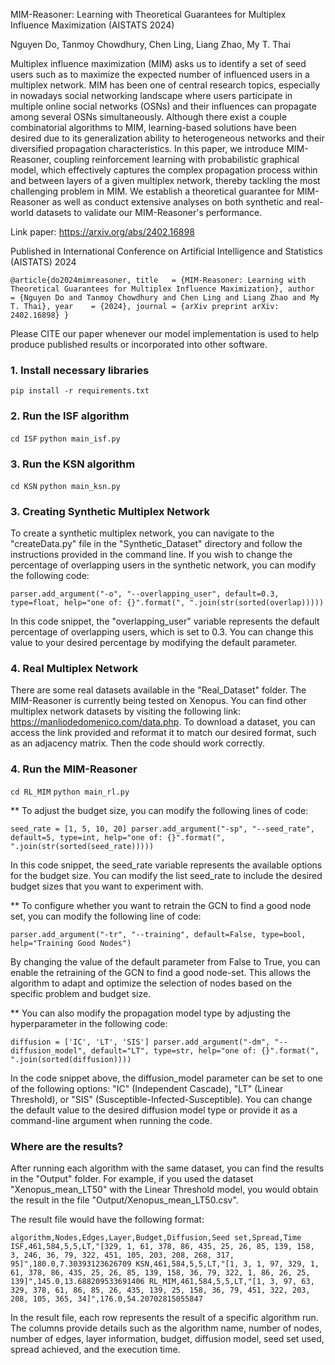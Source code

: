 MIM-Reasoner: Learning with Theoretical Guarantees for Multiplex Influence Maximization (AISTATS 2024)

Nguyen Do, Tanmoy Chowdhury, Chen Ling, Liang Zhao, My T. Thai

Multiplex influence maximization (MIM) asks us to identify a set of seed users such as to maximize the expected number of influenced users in a multiplex network. MIM has been one of central research topics, especially in nowadays social networking landscape where users participate in multiple online social networks (OSNs) and their influences can propagate among several OSNs simultaneously. Although there exist a couple combinatorial algorithms to MIM, learning-based solutions have been desired due to its generalization ability to heterogeneous networks and their diversified propagation characteristics. In this paper, we introduce MIM-Reasoner, coupling reinforcement learning with probabilistic graphical model, which effectively captures the complex propagation process within and between layers of a given multiplex network, thereby tackling the most challenging problem in MIM. We establish a theoretical guarantee for MIM-Reasoner as well as conduct extensive analyses on both synthetic and real-world datasets to validate our MIM-Reasoner's performance.

Link paper: https://arxiv.org/abs/2402.16898 

Published in International Conference on Artificial Intelligence and Statistics (AISTATS) 2024

`@article{do2024mimreasoner,
  title   = {MIM-Reasoner: Learning with Theoretical Guarantees for Multiplex Influence Maximization},
  author  = {Nguyen Do and Tanmoy Chowdhury and Chen Ling and Liang Zhao and My T. Thai},
  year    = {2024},
  journal = {arXiv preprint arXiv: 2402.16898}
}`

Please CITE our paper whenever our model implementation is used to help produce published results or incorporated into other software.

### 1. Install necessary libraries

`pip install -r requirements.txt`


### 2. Run the ISF algorithm
`cd ISF`
`python main_isf.py`

### 3. Run the KSN algorithm
`cd KSN`
`python main_ksn.py`

### 3. Creating Synthetic Multiplex Network
To create a synthetic multiplex network, you can navigate to the "createData.py" file in the "Synthetic_Dataset" directory and follow the instructions provided in the command line. If you wish to change the percentage of overlapping users in the synthetic network, you can modify the following code:

`parser.add_argument("-o", "--overlapping_user", default=0.3, type=float, help="one of: {}".format(", ".join(str(sorted(overlap)))))`

In this code snippet, the "overlapping_user" variable represents the default percentage of overlapping users, which is set to 0.3. You can change this value to your desired percentage by modifying the default parameter.

### 4. Real Multiplex Network

There are some real datasets available in the "Real_Dataset" folder. The MIM-Reasoner is currently being tested on Xenopus. You can find other multiplex network datasets by visiting the following link: https://manliodedomenico.com/data.php. To download a dataset, you can access the link provided and reformat it to match our desired format, such as an adjacency matrix. Then the code should work correctly.


### 4. Run the MIM-Reasoner 
`cd RL_MIM`
`python main_rl.py`

** To adjust the budget size, you can modify the following lines of code:

`seed_rate = [1, 5, 10, 20]
parser.add_argument("-sp", "--seed_rate", default=5, type=int, help="one of: {}".format(", ".join(str(sorted(seed_rate)))))`

In this code snippet, the seed_rate variable represents the available options for the budget size. You can modify the list seed_rate to include the desired budget sizes that you want to experiment with.

** To configure whether you want to retrain the GCN to find a good node set, you can modify the following line of code:

`parser.add_argument("-tr", "--training", default=False, type=bool, help="Training Good Nodes")`

By changing the value of the default parameter from False to True, you can enable the retraining of the GCN to find a good node-set. This allows the algorithm to adapt and optimize the selection of nodes based on the specific problem and budget size.

** You can also modify the propagation model type by adjusting the hyperparameter in the following code:

`diffusion = ['IC', 'LT', 'SIS']
parser.add_argument("-dm", "--diffusion_model", default="LT", type=str,
                    help="one of: {}".format(", ".join(sorted(diffusion))))`
                    
In the code snippet above, the diffusion_model parameter can be set to one of the following options: "IC" (Independent Cascade), "LT" (Linear Threshold), or "SIS" (Susceptible-Infected-Susceptible). You can change the default value to the desired diffusion model type or provide it as a command-line argument when running the code.

### Where are the results? 

After running each algorithm with the same dataset, you can find the results in the "Output" folder. For example, if you used the dataset "Xenopus_mean_LT50" with the Linear Threshold model, you would obtain the result in the file "Output/Xenopus_mean_LT50.csv".

The result file would have the following format:

`algorithm,Nodes,Edges,Layer,Budget,Diffusion,Seed set,Spread,Time
ISF,461,584,5,5,LT,"[329, 1, 61, 378, 86, 435, 25, 26, 85, 139, 158, 3, 246, 36, 79, 322, 451, 105, 203, 208, 268, 317, 95]",180.0,7.30393123626709
KSN,461,584,5,5,LT,"[1, 3, 1, 97, 329, 1, 61, 378, 86, 435, 25, 26, 85, 139, 158, 36, 79, 322, 1, 86, 26, 25, 139]",145.0,13.688209533691406
RL_MIM,461,584,5,5,LT,"[1, 3, 97, 63, 329, 378, 61, 86, 85, 26, 435, 139, 25, 158, 36, 79, 451, 322, 203, 208, 105, 365, 34]",176.0,54.20702815055847`

In the result file, each row represents the result of a specific algorithm run. The columns provide details such as the algorithm name, number of nodes, number of edges, layer information, budget, diffusion model, seed set used, spread achieved, and the execution time.
 

